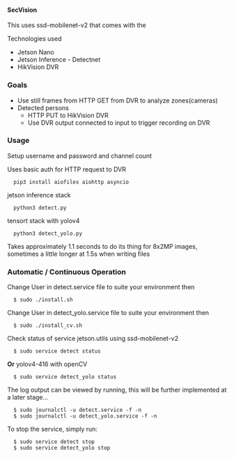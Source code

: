 #### SecVision

This uses ssd-mobilenet-v2 that comes with the 

Technologies used
 
 - Jetson Nano 
 - Jetson Inference - Detectnet
 - HikVision DVR

### Goals

 - Use still frames from HTTP GET from DVR to analyze zones(cameras)
 - Detected persons
   - HTTP PUT to HikVision DVR
   - Use DVR output connected to input to trigger recording on DVR
 
 ### Usage

   Setup username and password and channel count
   
   Uses basic auth for HTTP request to DVR
   
      pip3 install aiofiles aiohttp asyncio

   jetson inference stack 

      python3 detect.py
   
   tensort stack with yolov4

      python3 detect_yolo.py
   Takes approximately 1.1 seconds to do its thing for 8x2MP images, sometimes a little longer at 1.5s when writing files

   ### Automatic / Continuous Operation
   
   Change User in detect.service file to suite your environment then 

      $ sudo ./install.sh
    
   Change User in detect_yolo.service file to suite your environment then 

      $ sudo ./install_cv.sh

   Check status of service jetson.utils using ssd-mobilenet-v2

      $ sudo service detect status

   **Or** yolov4-416 with openCV

      $ sudo service detect_yolo status
     
   The log output can be viewed by running, this will be further implemented at a later stage...

      $ sudo journalctl -u detect.service -f -n
      $ sudo journalctl -u detect_yolo.service -f -n

   To stop the service, simply run:

      $ sudo service detect stop
      $ sudo service detect_yolo stop